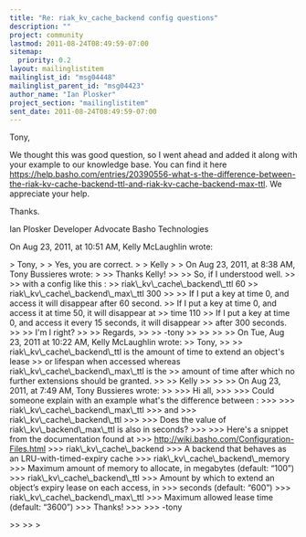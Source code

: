 ```yaml
---
title: "Re: riak_kv_cache_backend config questions"
description: ""
project: community
lastmod: 2011-08-24T08:49:59-07:00
sitemap:
  priority: 0.2
layout: mailinglistitem
mailinglist_id: "msg04448"
mailinglist_parent_id: "msg04423"
author_name: "Ian Plosker"
project_section: "mailinglistitem"
sent_date: 2011-08-24T08:49:59-07:00
---
```



Tony,

We thought this was good question, so I went ahead and added it along with your 
example to our knowledge base. You can find it here 
https://help.basho.com/entries/20390556-what-s-the-difference-between-the-riak-kv-cache-backend-ttl-and-riak-kv-cache-backend-max-ttl.
 We appreciate your help.

Thanks.

Ian Plosker
Developer Advocate
Basho Technologies


On Aug 23, 2011, at 10:51 AM, Kelly McLaughlin wrote:

&gt; Tony,
&gt; 
&gt; Yes, you are correct.
&gt; 
&gt; Kelly
&gt; 
&gt; On Aug 23, 2011, at 8:38 AM, Tony Bussieres wrote:
&gt; 
&gt;&gt; Thanks Kelly!
&gt;&gt; 
&gt;&gt; So, if I understood well. 
&gt;&gt; 
&gt;&gt; with a config like this :
&gt;&gt; riak\\_kv\\_cache\\_backend\\_ttl 60
&gt;&gt; riak\\_kv\\_cache\\_backend\\_max\\_ttl 300
&gt;&gt; 
&gt;&gt; If I put a key at time 0, and access it will disappear after 60 second.
&gt;&gt; If I put a key at time 0, and access it at time 50, it will disappear at 
&gt;&gt; time 110
&gt;&gt; If I put a key at time 0, and access it every 15 seconds, it will disappear 
&gt;&gt; after 300 seconds.
&gt;&gt; 
&gt;&gt; I'm I right?
&gt;&gt; 
&gt;&gt; Regards,
&gt;&gt; 
&gt;&gt; -tony
&gt;&gt; 
&gt;&gt; 
&gt;&gt; 
&gt;&gt; On Tue, Aug 23, 2011 at 10:22 AM, Kelly McLaughlin  wrote:
&gt;&gt; Tony,
&gt;&gt; 
&gt;&gt; riak\\_kv\\_cache\\_backend\\_ttl is the amount of time to extend an object's lease 
&gt;&gt; or lifespan when accessed whereas riak\\_kv\\_cache\\_backend\\_max\\_ttl is the 
&gt;&gt; amount of time after which no further extensions should be granted. 
&gt;&gt; 
&gt;&gt; Kelly
&gt;&gt; 
&gt;&gt; 
&gt;&gt; On Aug 23, 2011, at 7:49 AM, Tony Bussieres wrote:
&gt;&gt; 
&gt;&gt;&gt; Hi all,
&gt;&gt;&gt; 
&gt;&gt;&gt; Could someone explain with an example what's the difference between :
&gt;&gt;&gt; 
&gt;&gt;&gt; riak\\_kv\\_cache\\_backend\\_max\\_ttl 
&gt;&gt;&gt; and 
&gt;&gt;&gt; riak\\_kv\\_cache\\_backend\\_ttl
&gt;&gt;&gt; 
&gt;&gt;&gt; Does the value of riak\\_kv\\_backend\\_max\\_ttl is also in seconds?
&gt;&gt;&gt; 
&gt;&gt;&gt; Here's a snippet from the documentation found at 
&gt;&gt;&gt; http://wiki.basho.com/Configuration-Files.html
&gt;&gt;&gt; riak\\_kv\\_cache\\_backend
&gt;&gt;&gt; A backend that behaves as an LRU-with-timed-expiry cache
&gt;&gt;&gt; riak\\_kv\\_cache\\_backend\\_memory
&gt;&gt;&gt; Maximum amount of memory to allocate, in megabytes (default: “100”)
&gt;&gt;&gt; riak\\_kv\\_cache\\_backend\\_ttl
&gt;&gt;&gt; Amount by which to extend an object’s expiry lease on each access, in 
&gt;&gt;&gt; seconds (default: “600”)
&gt;&gt;&gt; riak\\_kv\\_cache\\_backend\\_max\\_ttl
&gt;&gt;&gt; Maximum allowed lease time (default: “3600”)
&gt;&gt;&gt; Thanks!
&gt;&gt;&gt; 
&gt;&gt;&gt; -tony

&gt;&gt; 
&gt;&gt; 
&gt; 

